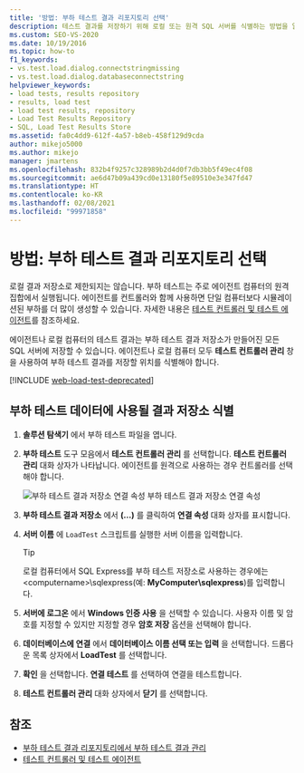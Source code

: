 ```yaml
---
title: '방법: 부하 테스트 결과 리포지토리 선택'
description: 테스트 결과를 저장하기 위해 로컬 또는 원격 SQL 서버를 식별하는 방법을 알아봅니다. 서버에는 부하 테스트 결과 저장소가 있어야 합니다.
ms.custom: SEO-VS-2020
ms.date: 10/19/2016
ms.topic: how-to
f1_keywords:
- vs.test.load.dialog.connectstringmissing
- vs.test.load.dialog.databaseconnectstring
helpviewer_keywords:
- load tests, results repository
- results, load test
- load test results, repository
- Load Test Results Repository
- SQL, Load Test Results Store
ms.assetid: fa0c4dd9-612f-4a57-b8eb-458f129d9cda
author: mikejo5000
ms.author: mikejo
manager: jmartens
ms.openlocfilehash: 832b4f9257c328989b2d4d0f7db3bb5f49ec4f08
ms.sourcegitcommit: ae6d47b09a439cd0e13180f5e89510e3e347fd47
ms.translationtype: HT
ms.contentlocale: ko-KR
ms.lasthandoff: 02/08/2021
ms.locfileid: "99971858"
---
```

# <a name="how-to-select-a-load-test-results-repository"></a>방법: 부하 테스트 결과 리포지토리 선택

로컬 결과 저장소로 제한되지는 않습니다. 부하 테스트는 주로 에이전트 컴퓨터의 원격 집합에서 실행됩니다. 에이전트를 컨트롤러와 함께 사용하면 단일 컴퓨터보다 시뮬레이션된 부하를 더 많이 생성할 수 있습니다. 자세한 내용은 [테스트 컨트롤러 및 테스트 에이전트](configure-test-agents-and-controllers-for-load-tests.md)를 참조하세요.

에이전트나 로컬 컴퓨터의 테스트 결과는 부하 테스트 결과 저장소가 만들어진 모든 SQL 서버에 저장할 수 있습니다. 에이전트나 로컬 컴퓨터 모두 **테스트 컨트롤러 관리** 창을 사용하여 부하 테스트 결과를 저장할 위치를 식별해야 합니다.

[!INCLUDE [web-load-test-deprecated](includes/web-load-test-deprecated.md)]

## <a name="identify-a-results-store-for-load-test-data"></a>부하 테스트 데이터에 사용될 결과 저장소 식별

1. **솔루션 탐색기** 에서 부하 테스트 파일을 엽니다.

2. **부하 테스트** 도구 모음에서 **테스트 컨트롤러 관리** 를 선택합니다. **테스트 컨트롤러 관리** 대화 상자가 나타납니다. 에이전트를 원격으로 사용하는 경우 컨트롤러를 선택해야 합니다.

     ![부하 테스트 결과 저장소 연결 속성](../test/media/loadtestconnectionproperties.png) 부하 테스트 결과 저장소 연결 속성

3. **부하 테스트 결과 저장소** 에서 **(…)** 를 클릭하여 **연결 속성** 대화 상자를 표시합니다.

4. **서버 이름** 에 `LoadTest` 스크립트를 실행한 서버 이름을 입력합니다.

    > [!TIP]
    > 로컬 컴퓨터에서 SQL Express를 부하 테스트 저장소로 사용하는 경우에는 \<computername>\sqlexpress(예: **MyComputer\sqlexpress**)를 입력합니다.

5. **서버에 로그온** 에서 **Windows 인증 사용** 을 선택할 수 있습니다. 사용자 이름 및 암호를 지정할 수 있지만 지정할 경우 **암호 저장** 옵션을 선택해야 합니다.

6. **데이터베이스에 연결** 에서 **데이터베이스 이름 선택 또는 입력** 을 선택합니다. 드롭다운 목록 상자에서 **LoadTest** 를 선택합니다.

7. **확인** 을 선택합니다. **연결 테스트** 를 선택하여 연결을 테스트합니다.

8. **테스트 컨트롤러 관리** 대화 상자에서 **닫기** 를 선택합니다.

## <a name="see-also"></a>참조

- [부하 테스트 결과 리포지토리에서 부하 테스트 결과 관리](../test/manage-load-test-results-in-the-load-test-results-repository.md)
- [테스트 컨트롤러 및 테스트 에이전트](configure-test-agents-and-controllers-for-load-tests.md)

